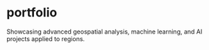 # portfolio
Showcasing advanced geospatial analysis, machine learning, and AI projects applied to regions. 
